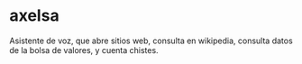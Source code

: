 # axelsa

Asistente de voz, que abre sitios web, consulta en wikipedia, consulta datos de la bolsa de valores, y cuenta chistes. 

